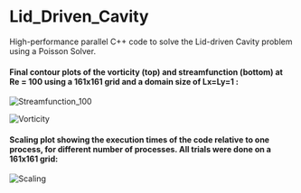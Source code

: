 # Lid_Driven_Cavity

High-performance parallel C++ code to solve the Lid-driven Cavity problem using a Poisson Solver. 

#### Final  contour  plots  of  the  vorticity (top)  and  streamfunction (bottom)  at  Re  =  100  using  a  161x161  grid  and  a  domain  size  of Lx=Ly=1 :

![Streamfunction_100](https://user-images.githubusercontent.com/31861043/97082657-3bdd3d80-1603-11eb-8198-7ad9926604cd.png)

![Vorticity](https://user-images.githubusercontent.com/31861043/97082661-3f70c480-1603-11eb-986c-87ddba64ddf8.png)


#### Scaling plot showing the execution times of the code relative to one process, for different number of processes.  All trials were done on a 161x161 grid:

![Scaling](https://user-images.githubusercontent.com/31861043/97082655-38e24d00-1603-11eb-913a-6ca8f8ad9cd5.png)
